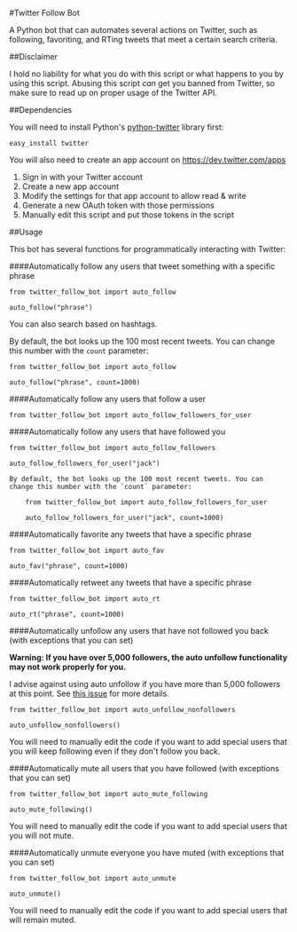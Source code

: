 #Twitter Follow Bot

A Python bot that can automates several actions on Twitter, such as following, favoriting, and RTing tweets that meet a certain search criteria.

##Disclaimer

I hold no liability for what you do with this script or what happens to you by using this script. Abusing this script *can* get you banned from Twitter, so make sure to read up on proper usage of the Twitter API.

##Dependencies

You will need to install Python's [python-twitter](https://github.com/sixohsix/twitter/) library first:

    easy_install twitter
    
You will also need to create an app account on https://dev.twitter.com/apps

1. Sign in with your Twitter account
2. Create a new app account
3. Modify the settings for that app account to allow read & write
4. Generate a new OAuth token with those permissions
5. Manually edit this script and put those tokens in the script

##Usage

This bot has several functions for programmatically interacting with Twitter:

####Automatically follow any users that tweet something with a specific phrase

    from twitter_follow_bot import auto_follow
  
    auto_follow("phrase")
    
You can also search based on hashtags.
  
By default, the bot looks up the 100 most recent tweets. You can change this number with the `count` parameter:

    from twitter_follow_bot import auto_follow
  
    auto_follow("phrase", count=1000)

####Automatically follow any users that follow a user
    
    from twitter_follow_bot import auto_follow_followers_for_user
    
####Automatically follow any users that have followed you

    from twitter_follow_bot import auto_follow_followers
    
    auto_follow_followers_for_user("jack")

    By default, the bot looks up the 100 most recent tweets. You can change this number with the `count` parameter:

        from twitter_follow_bot import auto_follow_followers_for_user
      
        auto_follow_followers_for_user("jack", count=1000)

####Automatically favorite any tweets that have a specific phrase

    from twitter_follow_bot import auto_fav
  
    auto_fav("phrase", count=1000)
    
####Automatically retweet any tweets that have a specific phrase

    from twitter_follow_bot import auto_rt
  
    auto_rt("phrase", count=1000)

####Automatically unfollow any users that have not followed you back (with exceptions that you can set)

**Warning: If you have over 5,000 followers, the auto unfollow functionality may not work properly for you.**

I advise against using auto unfollow if you have more than 5,000 followers at this point. See [this issue](https://github.com/rhiever/twitter-follow-bot/issues/14) for more details.

    from twitter_follow_bot import auto_unfollow_nonfollowers
  
    auto_unfollow_nonfollowers()
  
You will need to manually edit the code if you want to add special users that you will keep following even if they don't follow you back.

####Automatically mute all users that you have followed (with exceptions that you can set)

    from twitter_follow_bot import auto_mute_following
    
    auto_mute_following()

You will need to manually edit the code if you want to add special users that you will not mute.

####Automatically unmute everyone you have muted (with exceptions that you can set)

    from twitter_follow_bot import auto_unmute
    
    auto_unmute()
    
You will need to manually edit the code if you want to add special users that will remain muted. 
